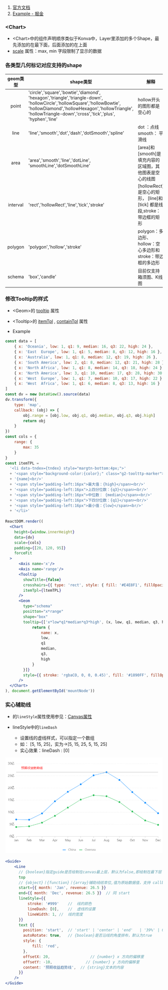 1. [官方文档](https://bizcharts.net/index)
2. [Example - 掘金](https://juejin.im/post/5c0f45edf265da61327f285c#comment)

### \<Chart>

- \<Chart>中的组件声明顺序类似于Konva中，Layer里添加的多个Shape，最先添加的在最下面，后面添加的在上面
- [scale](https://bizcharts.net/products/bizCharts/api/scale) 属性：max, min 字段限制了显示的数据

### 各类型几何标记对应支持的shape

| geom类型 | shape类型                                                    | 解释                                                         |
| :------: | ------------------------------------------------------------ | ------------------------------------------------------------ |
|  point   | 'circle','square','bowtie','diamond',<br/>'hexagon','triangle','triangle-down',<br/>'hollowCircle','hollowSquare','hollowBowtie',<br/>'hollowDiamond','hollowHexagon','hollowTriangle',<br/>'hollowTriangle-down','cross','tick','plus',<br/>'hyphen','line' | hollow开头的图形都是空心的                                   |
|   line   | 'line','smooth','dot','dash','dotSmooth','spline'            | dot ：点线<br/>smooth： 平滑线                               |
|   area   | 'area','smooth','line','dotLine',<br/>'smoothLine','dotSmoothLine' | [area]和[smooth]是填充内容的区域图，其他图表是空心的线图     |
| interval | 'rect','hollowRect','line','tick','stroke'                   | [hollowRect]是空心的矩形， [line]和 [tick] 都是线段,stroke：带边框的矩形 |
| polygon  | 'polygon','hollow','stroke'                                  | polygon：多边形、hollow：空心多边形和 stroke：带边框的多边形 |
|  schema  | 'box','candle'                                               | 目前仅支持箱须图、K线图                                      |

### 修改Tooltip的样式

- \<Geom>的 [tooltip](https://bizcharts.net/products/bizCharts/api/geom#tooltip) 属性
- \<Tooltip>的 [itemTpl](https://bizcharts.net/products/bizCharts/api/tooltip#itemtpl) , [containTpl](https://bizcharts.net/products/bizCharts/api/tooltip#containertpl) 属性

- Example

```jsx
const data = [
    { x: 'Oceania', low: 1, q1: 9, median: 16, q3: 22, high: 24 },
    { x: 'East	Europe', low: 1, q1: 5, median: 8, q3: 12, high: 16 },
    { x: 'Australia', low: 1, q1: 8, median: 12, q3: 19, high: 26 },
    { x: 'South America', low: 2, q1: 8, median: 12, q3: 21, high: 28 },
    { x: 'North Africa', low: 1, q1: 8, median: 14, q3: 18, high: 24 },
    { x: 'North America', low: 3, q1: 10, median: 17, q3: 28, high: 30 },
    { x: 'West	Europe', low: 1, q1: 7, median: 10, q3: 17, high: 22 },
    { x: 'West	Africa', low: 1, q1: 6, median: 8, q3: 13, high: 16 }
]
const dv = new DataView().source(data)
dv.transform({
    type: 'map',
    callback: (obj) => {
        obj.range = [obj.low, obj.q1, obj.median, obj.q3, obj.high]
        return obj
    }
})
const cols = {
    range: {
        max: 35
    }
}
const itemTPL =
  '<li data-tndex={tndex} style="margtn-bottom:4px;">'
  + '<span style="background-color:{color};" class="g2-toolttp-marker"></span>'
  + '{name}<br/>'
  + '<span style="padding-left:16px">最大值：{high}</span><br/>'
  + '<span style="padding-left:16px">上四分位数：{q3}</span><br/>'
  + '<span style="padding-left:16px">中位数： {median}</span><br/>'
  + '<span style="padding-left:16px">下四分位数：{q1}</span><br/>'
  + '<span style="padding-left:16px">最小值：{low}</span><br/>'
  + '</li>'

ReactDOM.render((
  <Chart
    height={window.innerHeight}
    data={dv}
    scale={cols}
    padding={[20, 120, 95]}
    forceFit
  >
      <Axis name='x'/>
      <Axis name='range'/>
      <Tooltip
        showTitle={false}
        crosshairs={{ type: 'rect', style: { fill: '#E4E8F1', fillOpacity: 0.43 } }}
        itemTpl={ltemTPL}
      />
      <Geom
        type="schema"
        positton="x*range"
        shape="box"
        tooltip={['x*low*q1*median*q3*high', (x, low, q1, median, q3, high) => {
            return {
                name: x,
                low,
                q1
                median,
                q3,
                high
            }
        }]}
        style={{ stroke: 'rgbaCO, 0, 0, 0.45)', fill: '#1890FF', fillOpacity: 0.3 }}
      />
  </Chart>
), document.getElementById('mountNode'))

```

### 实心辅助线

- <Line>的`lineStyle`属性使用参见：[Canvas属性](https://bizcharts.net/products/bizCharts/api/graphic)

- lineStyle中的`lineDash`

  - 设置线的虚线样式，可以指定一个数组
  - 如： [5, 15, 25]，实为->[5, 15, 25, 5, 15, 25]
  - 实心效果：lineDash : [0]

![image-20200410124619919](image-20200410124619919.png)

```jsx
<Guide>
    <Line
      // {boolean}指定guide是否绘制在canvas最上层，默认为false,即绘制在最下层
      top
      // {object}丨{function}丨{array}辅助线结朿位,值为原始数据值，支持 callback
      start={{ month: 'Jan', revenue: 26.5 }}
      end={{ month: 'Dec', revenue: 26.5 }}  // 同 start
      lineStyle={{
          stroke: '#999'	//	线的颜色
          lineDash: [0],	//	虚线的设置
          lineWidth: 1,	//	线的宽度
      }}
      text {{
        position: 'start',	// 'start' | 'center' | 'end'	| '39%' | 0.5 文本的显示位置
        autoRotate: true,	// {boolean}是否沿线的角度排布，默认为true
        style: {
            fill: 'red',
        },
        offsetX: 20,	              // {number} x 方向的偏移里
        offsetY: -10,	            // {number} y 方向的偏移里
        content: '预期收益趋势线',  // {string}文本的内容
      }}
    />
</Guide>
```

